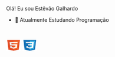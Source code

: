  Olá! Eu sou Estêvão Galhardo
- 🌱 Atualmente Estudando Programação
##
<div style="display: inline_block"><br>
  <img align="center" alt="teh-HTML" height="30" width="40" src="https://raw.githubusercontent.com/devicons/devicon/master/icons/html5/html5-original.svg">
  <img align="center" alt="teh-CSS" height="30" width="40" src="https://raw.githubusercontent.com/devicons/devicon/master/icons/css3/css3-original.svg">  
</div>
